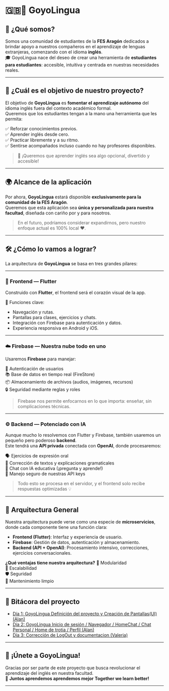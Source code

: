 # 🇬🇧📱 GoyoLingua

## 👋 ¿Qué somos?

Somos una comunidad de estudiantes de la **FES Aragón** dedicados a brindar apoyo a nuestros compañeros en el aprendizaje de lenguas extranjeras, comenzando con el idioma **inglés**.  
🎓 GoyoLingua nace del deseo de crear una herramienta de **estudiantes para estudiantes**: accesible, intuitiva y centrada en nuestras necesidades reales.

---

## 🎯 ¿Cuál es el objetivo de nuestro proyecto?

El objetivo de **GoyoLingua** es **fomentar el aprendizaje autónomo** del idioma inglés fuera del contexto académico formal.  
Queremos que los estudiantes tengan a la mano una herramienta que les permita:

✅ Reforzar conocimientos previos.  
✅ Aprender inglés desde cero.  
✅ Practicar libremente y a su ritmo.  
✅ Sentirse acompañados incluso cuando no hay profesores disponibles.

> 🧠 ¡Queremos que aprender inglés sea algo opcional, divertido y accesible!

---

## 🌍 Alcance de la aplicación

Por ahora, **GoyoLingua** estará disponible **exclusivamente para la comunidad de la FES Aragón**.  
Queremos que esta aplicación sea **única y personalizada para nuestra facultad**, diseñada con cariño por y para nosotros.

> En el futuro, podríamos considerar expandirnos, pero nuestro enfoque actual es 100% local ❤️.

---

## 🛠️ ¿Cómo lo vamos a lograr?

La arquitectura de **GoyoLingua** se basa en tres grandes pilares:

---

### 🎨 Frontend — Flutter

Construido con **Flutter**, el frontend será el corazón visual de la app.

📲 Funciones clave:
- Navegación y rutas.
- Pantallas para clases, ejercicios y chats.
- Integración con Firebase para autenticación y datos.
- Experiencia responsiva en Android y iOS.

---

### ☁️ Firebase — Nuestra nube todo en uno

Usaremos **Firebase** para manejar:

🔐 Autenticación de usuarios  
📚 Base de datos en tiempo real (FireStore)  
📦 Almacenamiento de archivos (audios, imágenes, recursos)  
🔒 Seguridad mediante reglas y roles

> Firebase nos permite enfocarnos en lo que importa: enseñar, sin complicaciones técnicas.

---

### ⚙️ Backend — Potenciado con IA

Aunque mucho lo resolvemos con Flutter y Firebase, también usaremos un pequeño pero poderoso **backend**.  
Este tendrá una **API privada** conectada con **OpenAI**, donde procesaremos:

🗣️ Ejercicios de expresión oral  
📝 Corrección de textos y explicaciones gramaticales  
🤖 Chat con IA educativa (¡pregunta y aprende!)  
🔐 Manejo seguro de nuestras API keys

> Todo esto se procesa en el servidor, y el frontend solo recibe respuestas optimizadas 💡

---

## 🧩 Arquitectura General

Nuestra arquitectura puede verse como una especie de **microservicios**, donde cada componente tiene una función clara:

- **Frontend (Flutter)**: Interfaz y experiencia de usuario.
- **Firebase**: Gestión de datos, autenticación y almacenamiento.
- **Backend (API + OpenAI)**: Procesamiento intensivo, correcciones, ejercicios conversacionales.

**¿Qué ventajas tiene nuestra arquitectura?**
🧩 Modularidad  
🔁 Escalabilidad  
🛡️ Seguridad  
🧼 Mantenimiento limpio

---

## 📘 Bitácora del proyecto

- [Día 1: GoyoLingua Definición del proyecto y Creación de Pantallas(UI) (Alan)](./DOC/bitacora1.md)
- [Día 2: GoyoLingua Inicio de sesión / Navegador / HomeChat / Chat Personal / Home de trotia / Perfil (Alan)](./DOC/bitacora2.md)
- [Día 3: Corrección de LogOut y documentacion (Valeria)](./DOC/bitacora3.md)

---

## 🚀 ¡Únete a GoyoLingua!

Gracias por ser parte de este proyecto que busca revolucionar el aprendizaje del inglés en nuestra facultad.  
🌟 **Juntos aprendemos aprendemos mejor**
    **Together we learn better!**

---

